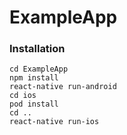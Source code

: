 # ExampleApp

### Installation

```
cd ExampleApp
npm install
react-native run-android
cd ios
pod install
cd ..
react-native run-ios
```
